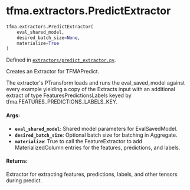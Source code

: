 <div itemscope itemtype="http://developers.google.com/ReferenceObject">
<meta itemprop="name" content="tfma.extractors.PredictExtractor" />
<meta itemprop="path" content="Stable" />
</div>

# tfma.extractors.PredictExtractor

``` python
tfma.extractors.PredictExtractor(
    eval_shared_model,
    desired_batch_size=None,
    materialize=True
)
```



Defined in [`extractors/predict_extractor.py`](https://github.com/tensorflow/model-analysis/tree/master/tensorflow_model_analysis/extractors/predict_extractor.py).

<!-- Placeholder for "Used in" -->

Creates an Extractor for TFMAPredict.

The extractor's PTransform loads and runs the eval_saved_model against every
example yielding a copy of the Extracts input with an additional extract
of type FeaturesPredictionsLabels keyed by
tfma.FEATURES_PREDICTIONS_LABELS_KEY.

#### Args:

* <b>`eval_shared_model`</b>: Shared model parameters for EvalSavedModel.
* <b>`desired_batch_size`</b>: Optional batch size for batching in Aggregate.
* <b>`materialize`</b>: True to call the FeatureExtractor to add MaterializedColumn
    entries for the features, predictions, and labels.


#### Returns:

Extractor for extracting features, predictions, labels, and other tensors
during predict.